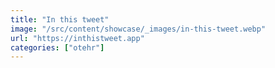 ```yaml
---
title: "In this tweet"
image: "/src/content/showcase/_images/in-this-tweet.webp"
url: "https://inthistweet.app"
categories: ["otehr"]
---
```

